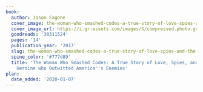```yaml
---
book:
  author: Jason Fagone
  cover_image: the-woman-who-smashed-codes-a-true-story-of-love-spies-and-the-unlikely-heroine-who-outwitted-americas-enemies.jpg
  cover_image_url: https://i.gr-assets.com/images/S/compressed.photo.goodreads.com/books/1517397526l/38311524._SX98_.jpg
  goodreads: '38311524'
  pages: '14'
  publication_year: '2017'
  slug: the-woman-who-smashed-codes-a-true-story-of-love-spies-and-the-unlikely-heroine-who-outwitted-americas-enemies
  spine_color: '#777d89'
  title: 'The Woman Who Smashed Codes: A True Story of Love, Spies, and the Unlikely
    Heroine who Outwitted America''s Enemies'
plan:
  date_added: '2020-01-07'
---
```

